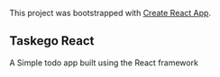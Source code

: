 This project was bootstrapped with [Create React App](https://github.com/facebook/create-react-app).

## Taskego React

A Simple todo app built using the React framework <br />  